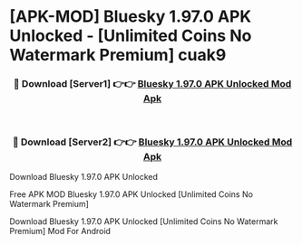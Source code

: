 # [APK-MOD] Bluesky 1.97.0 APK Unlocked - [Unlimited Coins No Watermark Premium] cuak9



<div align="center">
<h3>🔴 Download [Server1] 👉👉 <a href="https://momento.my/?title=Bluesky_1.97.0_APK_Unlocked">Bluesky 1.97.0 APK Unlocked Mod Apk</a></h3><br>

<h3>🔴 Download [Server2] 👉👉 <a href="https://momento.my/?title=Bluesky_1.97.0_APK_Unlocked">Bluesky 1.97.0 APK Unlocked Mod Apk</a></h3>
</div>



Download Bluesky 1.97.0 APK Unlocked 

Free APK MOD Bluesky 1.97.0 APK Unlocked [Unlimited Coins No Watermark Premium]

Download Bluesky 1.97.0 APK Unlocked [Unlimited Coins No Watermark Premium] Mod For Android
